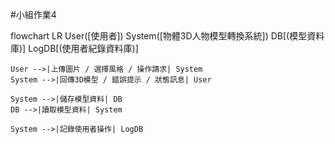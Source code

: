 #小組作業4

flowchart LR
    User([使用者])
    System([物體3D人物模型轉換系統])
    DB[(模型資料庫)]
    LogDB[(使用者紀錄資料庫)]

    User -->|上傳圖片 / 選擇風格 / 操作請求| System
    System -->|回傳3D模型 / 錯誤提示 / 狀態訊息| User

    System -->|儲存模型資料| DB
    DB -->|讀取模型資料| System

    System -->|記錄使用者操作| LogDB
